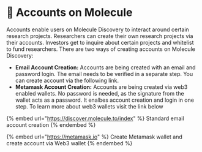 # 🔐 Accounts on Molecule

Accounts enable users on Molecule Discovery to interact around certain research projects. Researchers can create their own research projects via their accounts. Investors get to inquire about certain projects and whitelist to fund researchers. There are two ways of creating accounts on Molecule Discovery:&#x20;

* **Email Account Creation:** Accounts are being created with an email and password login. The email needs to be verified in a separate step. You can create account via the following link.
* **Metamask Account Creation:** Accounts are being created via web3 enabled wallets. No password is needed, as the signature from the wallet acts as a password. It enalbes account creation and login in one step. To learn more about web3 wallets visit the link below&#x20;

{% embed url="https://discover.molecule.to/index" %}
Standard email account creation&#x20;
{% endembed %}

{% embed url="https://metamask.io" %}
Create Metamask wallet and create account via Web3 wallet
{% endembed %}
